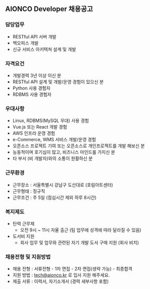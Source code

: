 ## AIONCO Developer 채용공고



### 담당업무

- RESTful API 서버 개발
- 백오피스 개발
- 신규 서비스 아키텍쳐 설계 및 개발



### 자격요건

- 개발경력 3년 이상 이신 분
- RESTful API 설계 및 개발/운영 경험이 있으신 분
- Python 사용 경험자
- RDBMS 사용 경험자



### 우대사항

- Linux, RDBMS(MySQL 우대) 사용 경험
- Vue.js 또는 React 개발 경험
- AWS 인프라 운영 경험
- e-Commerce, WMS 서비스 개발/운영 경험
- 오픈소스 프로젝트 기여 또는 오픈소스로 개인프로젝트를 개발 해보신 분
- 능동적이며 호기심이 많고, 비즈니스 마인드를 가지신 분
- 타 부서 (비 개발자)와의 소통이 원활하신 분



### 근무환경

- 근무장소 : 서울특별시 강남구 도산대로 (호림아트센터)
- 근무형태 : 정규직
- 근무조건 : 주 5일 (점심시간 제외 하루 8시간)



### 복지제도

- 탄력 근무제
  - 오전 9시 ~ 11시 자율 출근 (팀 업무에 성격에 따라 달라질 수 있음)
- 도서비 지원
  - 회사 업무 및 업무와 관련된 자기 개발 도서 구매 지원 (회사 비치)



### 채용전형 및 지원방법

- 채용 전형 : 서류전형 - 1차 면접 - 2차 면접(생략 가능) - 최종합격
- 지원 방법 : [tech@aionco.kr](tech@aionco.kr) 로 입사 지원 해주세요.
- 제출 서류 : 이력서, 자기소개서 (경력 세부사항 포함)

